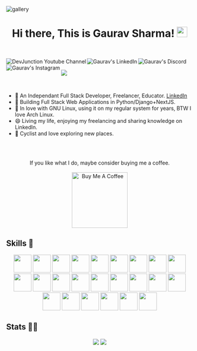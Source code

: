 ![gallery](https://user-images.githubusercontent.com/34805677/210511625-43c5c0eb-3423-4c44-b197-6c064de27e81.png)


<h1 align="center">
  Hi there, This is Gaurav Sharma!
  <img src="https://media.giphy.com/media/hvRJCLFzcasrR4ia7z/giphy.gif" width="28">
</h1>

<br />

<p align="center">
  <a href="https://www.youtube.com/c/devjunction">
    <img align="left" alt="DevJunction Youtube Channel" title="Views to my Youtube Channel" src="https://img.shields.io/youtube/channel/views/UCr8iAGGDg9gFosQWQpcKfRA?color=red&label=Views&logo=youtube&logoColor=red&style=for-the-badge" />
  </a>
  <a href="https://www.linkedin.com/in/mnamegaurav/">
    <img align="left" alt="Gaurav's LinkedIn" title="My LinkedIn Followers" src="https://img.shields.io/badge/LinkedIn-20K-blue?color=blue&label=LinkedIn&logo=linkedin&logoColor=white&style=for-the-badge" />
  </a>
  <a href="https://discord.gg/9YnpgB8Rv5">
    <img align="left" alt="Gaurav's Discord" title="My Discord Server" src="https://img.shields.io/discord/776033204171046952?color=mint&label=Discord&logo=discord&logoColor=white&style=for-the-badge" />
  </a>
  <a href="https://www.instagram.com/mnamegaurav/">
    <img align="left" alt="Gaurav's Instagram" title="Instagram" src="https://img.shields.io/badge/Instagram-E4405F?style=for-the-badge&logo=instagram&logoColor=white" />
  </a>
</p>

<br />

![](https://komarev.com/ghpvc/?username=mnamegaurav&style=flat-square&label=Profile+Visitors&color=blueviolet)

<br/>

 - 🔭 An Independant Full Stack Developer, Freelancer, Educator. <a href="https://www.linkedin.com/in/mnamegaurav/detail/recent-activity/shares/">LinkedIn</a>
 - 🌱 Building Full Stack Web Applications in Python/Django+NextJS.
 - 👯 In love with GNU Linux, using it on my regular system for years, BTW I love Arch Linux.
 - 😄 Living my life, enjoying my freelancing and sharing knowledge on LinkedIn.
 - 🚴 Cyclist and love exploring new places.


<br />
<br />

<p align="center">
  If you like what I do, maybe consider buying me a coffee.
  <br />
  <br />
  <a href="https://www.buymeacoffee.com/hamhaingaurav" target="_blank"><img src="https://cdn.buymeacoffee.com/buttons/v2/default-red.png" alt="Buy Me A Coffee" width="150" ></a>
</p>

## Skills 🤖

<p align="center">
  <code><img height="48" src="https://img.icons8.com/nolan/64/python.png" /></code>
  <code><img height="48" src="https://img.icons8.com/dusk/64/000000/javascript-logo.png" /></code>
  <code><img height="48" src="https://img.icons8.com/color/48/000000/django.png" /></code>
  <code><img height="48" src="https://ksr-ugc.imgix.net/assets/011/705/984/4ea78430d3ad7dc88106a7b973248ba7_original.jpg?ixlib=rb-4.0.2&crop=faces&w=1552&h=873&fit=crop&v=1463687041&auto=format&frame=1&q=92&s=16f9ae9168eecef976e5a19887afb152" /></code>
  <code><img height="48" src="https://img.icons8.com/dusk/50/000000/react.png" /></code>
  <code><img height="48" src="https://img.icons8.com/ios-filled/50/000000/circled-n.png" /></code>
  <code><img height="48" src="https://img.icons8.com/color/50/000000/redux.png" /></code>
  <code><img height="48" src="https://img.icons8.com/color/48/000000/postgreesql.png" /></code>
  <code><img height="48" src="https://img.icons8.com/fluent/64/000000/mysql-logo.png" /></code>
  <code><img height="48" src="https://img.icons8.com/color/50/000000/docker.png" /></code>
  <code><img height="48" src="https://img.icons8.com/color/48/000000/redis.png" /></code>
  <code><img height="48" src="https://img.icons8.com/color/48/000000/elasticsearch.png" /></code>
  <code><img height="48" src="https://img.stackshare.io/service/1075/celery.png" /></code>
  <code><img height="48" src="https://img.icons8.com/color/48/000000/firebase.png" /></code>
  <code><img height="48" src="https://img.icons8.com/dusk/50/000000/api.png" /></code>
  <code><img height="48" src="https://img.icons8.com/nolan/48/linux--v2.png" /></code>
  <code><img height="48" src="https://img.icons8.com/color/48/000000/amazon-web-services.png" /></code>
  <code><img height="48" src="https://img.icons8.com/color/48/000000/bootstrap.png" /></code>
  <code><img height="48" src="https://img.icons8.com/color/50/000000/material-ui.png" /></code>
  <code><img height="48" src="https://img.icons8.com/dusk/50/000000/css3.png" /></code>
  <code><img height="48" src="https://img.icons8.com/color/48/000000/sass.png" /></code>
  <code><img height="48" src="https://img.icons8.com/dusk/50/000000/html-5.png" /></code>
  <code><img height="48" src="https://img.icons8.com/color/48/000000/nginx.png" /></code>
  <code><img height="48" src="https://img.icons8.com/nolan/64/sql.png" /></code>
</p>

## Stats 👨‍💻
<p align="center"><img align='center' src='https://github-readme-stats.vercel.app/api/top-langs?username=mnamegaurav&show_icons=true&theme=radical'/>
<img align='center' src='https://github-readme-stats.vercel.app/api?username=mnamegaurav&show_icons=true&theme=radical'/></p>
